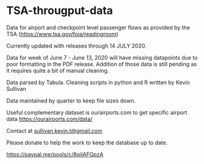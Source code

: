 # TSA-througput-data
Data for airport and checkpoint level passenger flows as provided by the TSA (https://www.tsa.gov/foia/readingroom)

Currently updated with releases through 14 JULY 2020.

Data for week of June 7 - June 13, 2020 will have missing datapoints due to poor formatting in the PDF release. Addition of those data is still pending as it requires quite a bit of manual cleaning.

Data parsed by Tabula. Cleaning scripts in python and R written by Kevin Sullivan

Data maintained by quarter to keep file sizes down.

Useful complementary dataset is ourairports.com to get specific airport data https://ourairports.com/data/

Contact at sullivan.kevin.t@gmail.com

Please donate to help the work to keep the database up to date.

https://paypal.me/pools/c/8qilAFGpzA

